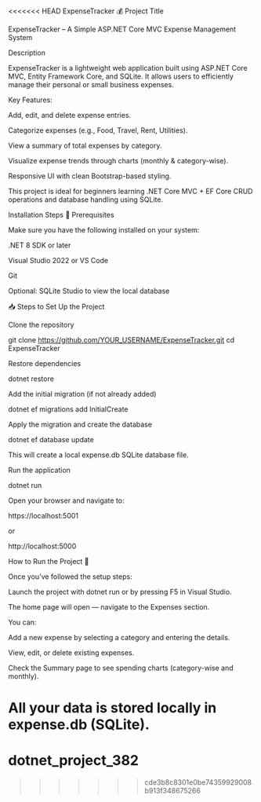 <<<<<<< HEAD
ExpenseTracker 💰
Project Title

ExpenseTracker – A Simple ASP.NET Core MVC Expense Management System

Description

ExpenseTracker is a lightweight web application built using ASP.NET Core MVC, Entity Framework Core, and SQLite.
It allows users to efficiently manage their personal or small business expenses.

Key Features:

Add, edit, and delete expense entries.

Categorize expenses (e.g., Food, Travel, Rent, Utilities).

View a summary of total expenses by category.

Visualize expense trends through charts (monthly & category-wise).

Responsive UI with clean Bootstrap-based styling.

This project is ideal for beginners learning .NET Core MVC + EF Core CRUD operations and database handling using SQLite.

Installation Steps
🧩 Prerequisites

Make sure you have the following installed on your system:

.NET 8 SDK or later

Visual Studio 2022
 or VS Code

Git

Optional: SQLite Studio
 to view the local database

📥 Steps to Set Up the Project

Clone the repository

git clone https://github.com/YOUR_USERNAME/ExpenseTracker.git
cd ExpenseTracker


Restore dependencies

dotnet restore


Add the initial migration (if not already added)

dotnet ef migrations add InitialCreate


Apply the migration and create the database

dotnet ef database update


This will create a local expense.db SQLite database file.

Run the application

dotnet run


Open your browser and navigate to:

https://localhost:5001


or

http://localhost:5000

How to Run the Project 🚀

Once you’ve followed the setup steps:

Launch the project with dotnet run or by pressing F5 in Visual Studio.

The home page will open — navigate to the Expenses section.

You can:

Add a new expense by selecting a category and entering the details.

View, edit, or delete existing expenses.

Check the Summary page to see spending charts (category-wise and monthly).

All your data is stored locally in expense.db (SQLite).
=======
# dotnet_project_382
>>>>>>> cde3b8c8301e0be74359929008b913f348675266
